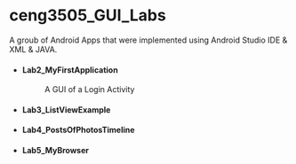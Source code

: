 # ceng3505_GUI_Labs
A groub of Android Apps that were implemented using Android Studio IDE & XML & JAVA.

<ul>
<li><dl>
      <dt><h4>Lab2_MyFirstApplication</h4></dt>
      <dd>A GUI of a Login Activity </dd>
    </dl>
</li>
<li><dl>
      <dt><h4>Lab3_ListViewExample</h4></dt>
      <dd></dd>
    </dl>
</li>  
<li><dl>
      <dt><h4>Lab4_PostsOfPhotosTimeline</h4></dt>
      <dd></dd>
    </dl>
</li> 
<li><dl>
      <dt><h4>Lab5_MyBrowser</h4></dt>
      <dd></dd>
    </dl>
</li> 
